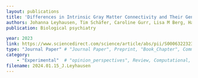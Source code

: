 ```yaml
---
layout: publications
title: 'Differences in Intrinsic Gray Matter Connectivity and Their Genomic Underpinnings in Autism Spectrum Disorder'
authors: Johanna Leyhausen, Tim Schäfer, Caroline Gurr, Lisa M Berg, Hanna Seelemeyer, Charlotte M Pretzsch, Eva Loth, Bethany Oakley, Jan K Buitelaar, Christian F Beckmann, Dorothea L Floris, Tony Charman, Thomas Bourgeron, Tobias Banaschewski, Emily JH Jones, Julian Tillmann, Chris Chatham, Jumana Ahmad, Sara Ambrosino, Bonnie Auyeung, Simon Baron-Cohen, Sarah Baumeister, Sven Bölte, Carsten Bours, Michael Brammer, Daniel Brandeis, Claudia Brogna, Yvette de Bruijn, Bhismadev Chakrabarti, Ineke Cornelissen, Daisy Crawley, Flavio Dell’Acqua, Guillaume Dumas, Sarah Durston, Christine Ecker, Jessica Faulkner, Vincent Frouin, Pilar Garcés, David Goyard, Lindsay Ham, Hannah Hayward, Joerg Hipp, Rosemary Holt, Mark H Johnson, Prantik Kundu, Meng-Chuan Lai, Xavier Liogier D’ardhuy, Michael V Lombardo, David J Lythgoe, René Mandl, Andre Marquand, Luke Mason, Maarten Mennes, Andreas Meyer-Lindenberg, Carolin Moessnang, Nico Bast, Declan GM Murphy, Laurence O’Dwyer, Marianne Oldehinkel, Bob Oranje, Gahan Pandina, Antonio M Persico, Barbara Ruggeri, Amber Ruigrok, Jessica Sabet, Roberto Sacco, Antonia San José Cáceres, Emily Simonoff, Will Spooren, Roberto Toro, Heike Tost, Jack Waldman, Steve CR Williams, Caroline Wooldridge, Marcel P Zwiers, Declan G Murphy
publication: Biological psychiatry

year: 2023
link: https://www.sciencedirect.com/science/article/abs/pii/S000632232301363X
type: "Journal Paper" # "Journal Paper", Preprint, "Book_Chapter", Comment, "Poster_Conference"
category: 
    - "Experimental"  # "opinion_perspectives", Review, Computational, Social Cognitive and Affective Neuroscience, Experimental
filename: 2024.01.15_J.Leyhausen
---
```

